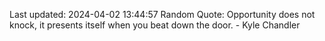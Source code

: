 Last updated: 2024-04-02 13:44:57
Random Quote: Opportunity does not knock, it presents itself when you beat down the door. - Kyle Chandler
